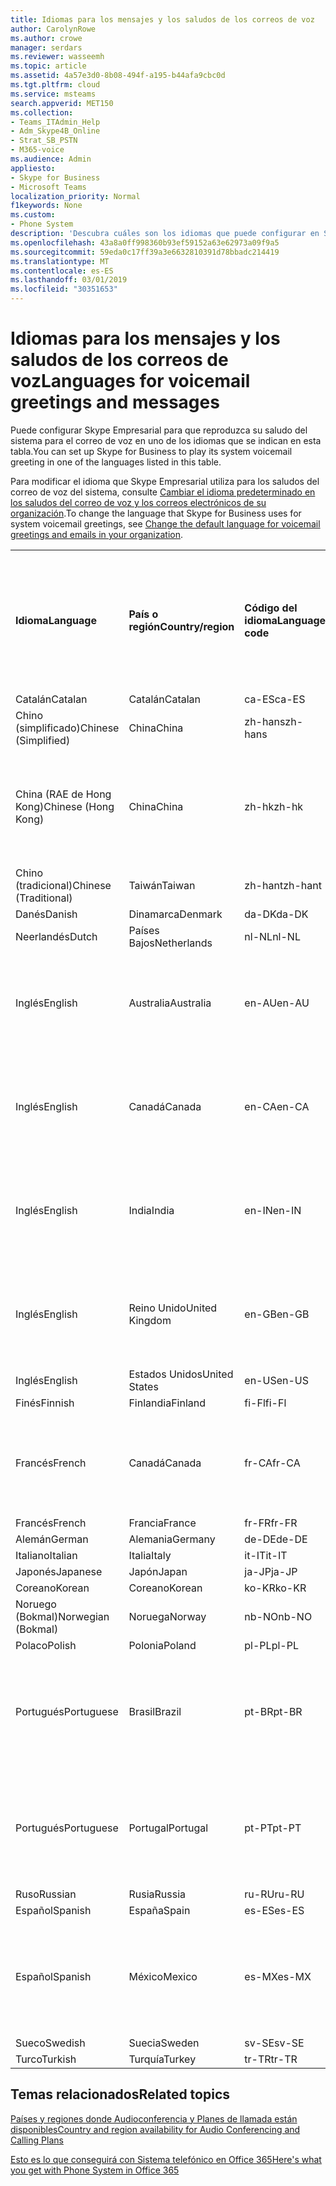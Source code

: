```yaml
---
title: Idiomas para los mensajes y los saludos de los correos de voz
author: CarolynRowe
ms.author: crowe
manager: serdars
ms.reviewer: wasseemh
ms.topic: article
ms.assetid: 4a57e3d0-8b08-494f-a195-b44afa9cbc0d
ms.tgt.pltfrm: cloud
ms.service: msteams
search.appverid: MET150
ms.collection:
- Teams_ITAdmin_Help
- Adm_Skype4B_Online
- Strat_SB_PSTN
- M365-voice
ms.audience: Admin
appliesto:
- Skype for Business
- Microsoft Teams
localization_priority: Normal
f1keywords: None
ms.custom:
- Phone System
description: 'Descubra cuáles son los idiomas que puede configurar en Skype Empresarial para los mensajes predeterminados del sistema. '
ms.openlocfilehash: 43a8a0ff998360b93ef59152a63e62973a09f9a5
ms.sourcegitcommit: 59eda0c17ff39a3e6632810391d78bbadc214419
ms.translationtype: MT
ms.contentlocale: es-ES
ms.lasthandoff: 03/01/2019
ms.locfileid: "30351653"
---
```

# <a name="languages-for-voicemail-greetings-and-messages"></a><span data-ttu-id="d98d2-103">Idiomas para los mensajes y los saludos de los correos de voz</span><span class="sxs-lookup"><span data-stu-id="d98d2-103">Languages for voicemail greetings and messages</span></span>

<span data-ttu-id="d98d2-104">Puede configurar Skype Empresarial para que reproduzca su saludo del sistema para el correo de voz en uno de los idiomas que se indican en esta tabla.</span><span class="sxs-lookup"><span data-stu-id="d98d2-104">You can set up Skype for Business to play its system voicemail greeting in one of the languages listed in this table.</span></span>
  
<span data-ttu-id="d98d2-105">Para modificar el idioma que Skype Empresarial utiliza para los saludos del correo de voz del sistema, consulte [Cambiar el idioma predeterminado en los saludos del correo de voz y los correos electrónicos de su organización](change-the-default-language-for-greetings-and-emails.md).</span><span class="sxs-lookup"><span data-stu-id="d98d2-105">To change the language that Skype for Business uses for system voicemail greetings, see [Change the default language for voicemail greetings and emails in your organization](change-the-default-language-for-greetings-and-emails.md).</span></span>
  
|||||||
|:-----|:-----|:-----|:-----|:-----|:-----|
|<span data-ttu-id="d98d2-106">**Idioma**</span><span class="sxs-lookup"><span data-stu-id="d98d2-106">**Language**</span></span> <br/> |<span data-ttu-id="d98d2-107">**País o región**</span><span class="sxs-lookup"><span data-stu-id="d98d2-107">**Country/region**</span></span> <br/> |<span data-ttu-id="d98d2-108">**Código del idioma**</span><span class="sxs-lookup"><span data-stu-id="d98d2-108">**Language code**</span></span> <br/> |<span data-ttu-id="d98d2-109">**¿Está disponible para que un usuario lo vea en el correo electrónico?**</span><span class="sxs-lookup"><span data-stu-id="d98d2-109">**Available for a user to see it in email?**</span></span> <br/> |<span data-ttu-id="d98d2-110">**¿Está disponible cuando el usuario llama?**</span><span class="sxs-lookup"><span data-stu-id="d98d2-110">**Available when the user calls in?**</span></span> <br/> |<span data-ttu-id="d98d2-111">**¿La transcripción está disponible?**</span><span class="sxs-lookup"><span data-stu-id="d98d2-111">**Transcription available?**</span></span> <br/> |
|<span data-ttu-id="d98d2-112">Catalán</span><span class="sxs-lookup"><span data-stu-id="d98d2-112">Catalan</span></span>  <br/> |<span data-ttu-id="d98d2-113">Catalán</span><span class="sxs-lookup"><span data-stu-id="d98d2-113">Catalan</span></span>  <br/> |<span data-ttu-id="d98d2-114">ca-ES</span><span class="sxs-lookup"><span data-stu-id="d98d2-114">ca-ES</span></span>  <br/> |<span data-ttu-id="d98d2-115">Sí</span><span class="sxs-lookup"><span data-stu-id="d98d2-115">Yes</span></span>  <br/> |<span data-ttu-id="d98d2-116">Sí</span><span class="sxs-lookup"><span data-stu-id="d98d2-116">Yes</span></span>  <br/> |<span data-ttu-id="d98d2-117">No</span><span class="sxs-lookup"><span data-stu-id="d98d2-117">No</span></span>  <br/> |
|<span data-ttu-id="d98d2-118">Chino (simplificado)</span><span class="sxs-lookup"><span data-stu-id="d98d2-118">Chinese (Simplified)</span></span>  <br/> |<span data-ttu-id="d98d2-119">China</span><span class="sxs-lookup"><span data-stu-id="d98d2-119">China</span></span>  <br/> |<span data-ttu-id="d98d2-120">zh-hans</span><span class="sxs-lookup"><span data-stu-id="d98d2-120">zh-hans</span></span>  <br/> |<span data-ttu-id="d98d2-121">Sí</span><span class="sxs-lookup"><span data-stu-id="d98d2-121">Yes</span></span>  <br/> |<span data-ttu-id="d98d2-122">Sí</span><span class="sxs-lookup"><span data-stu-id="d98d2-122">Yes</span></span>  <br/> |<span data-ttu-id="d98d2-123">Sí</span><span class="sxs-lookup"><span data-stu-id="d98d2-123">Yes</span></span>  <br/> |
|<span data-ttu-id="d98d2-124">China (RAE de Hong Kong)</span><span class="sxs-lookup"><span data-stu-id="d98d2-124">Chinese (Hong Kong)</span></span>  <br/> |<span data-ttu-id="d98d2-125">China</span><span class="sxs-lookup"><span data-stu-id="d98d2-125">China</span></span>  <br/> |<span data-ttu-id="d98d2-126">zh-hk</span><span class="sxs-lookup"><span data-stu-id="d98d2-126">zh-hk</span></span>  <br/> |<span data-ttu-id="d98d2-127">Sí, pero se utiliza chino (tradicional) (zh-hant).</span><span class="sxs-lookup"><span data-stu-id="d98d2-127">Yes, but Chinese (Traditional) (zh-hant) is used.</span></span>  <br/> | <span data-ttu-id="d98d2-128">Sí</span><span class="sxs-lookup"><span data-stu-id="d98d2-128">Yes</span></span> <br/> |<span data-ttu-id="d98d2-129">Sí, pero se utiliza chino (tradicional) (zh-hant).</span><span class="sxs-lookup"><span data-stu-id="d98d2-129">Yes, but Chinese (Traditional) (zh-hant) is used.</span></span>  <br/> |
|<span data-ttu-id="d98d2-130">Chino (tradicional)</span><span class="sxs-lookup"><span data-stu-id="d98d2-130">Chinese (Traditional)</span></span>  <br/> |<span data-ttu-id="d98d2-131">Taiwán</span><span class="sxs-lookup"><span data-stu-id="d98d2-131">Taiwan</span></span>  <br/> |<span data-ttu-id="d98d2-132">zh-hant</span><span class="sxs-lookup"><span data-stu-id="d98d2-132">zh-hant</span></span>  <br/> |<span data-ttu-id="d98d2-133">Sí</span><span class="sxs-lookup"><span data-stu-id="d98d2-133">Yes</span></span>  <br/> |<span data-ttu-id="d98d2-134">Sí</span><span class="sxs-lookup"><span data-stu-id="d98d2-134">Yes</span></span>  <br/> |<span data-ttu-id="d98d2-135">No</span><span class="sxs-lookup"><span data-stu-id="d98d2-135">No</span></span>  <br/> |
|<span data-ttu-id="d98d2-136">Danés</span><span class="sxs-lookup"><span data-stu-id="d98d2-136">Danish</span></span>  <br/> |<span data-ttu-id="d98d2-137">Dinamarca</span><span class="sxs-lookup"><span data-stu-id="d98d2-137">Denmark</span></span>  <br/> |<span data-ttu-id="d98d2-138">da-DK</span><span class="sxs-lookup"><span data-stu-id="d98d2-138">da-DK</span></span>  <br/> |<span data-ttu-id="d98d2-139">Sí</span><span class="sxs-lookup"><span data-stu-id="d98d2-139">Yes</span></span>  <br/> |<span data-ttu-id="d98d2-140">Sí</span><span class="sxs-lookup"><span data-stu-id="d98d2-140">Yes</span></span>  <br/> |<span data-ttu-id="d98d2-141">No</span><span class="sxs-lookup"><span data-stu-id="d98d2-141">No</span></span>  <br/> |
|<span data-ttu-id="d98d2-142">Neerlandés</span><span class="sxs-lookup"><span data-stu-id="d98d2-142">Dutch</span></span>  <br/> |<span data-ttu-id="d98d2-143">Países Bajos</span><span class="sxs-lookup"><span data-stu-id="d98d2-143">Netherlands</span></span>  <br/> |<span data-ttu-id="d98d2-144">nl-NL</span><span class="sxs-lookup"><span data-stu-id="d98d2-144">nl-NL</span></span>  <br/> |<span data-ttu-id="d98d2-145">Sí</span><span class="sxs-lookup"><span data-stu-id="d98d2-145">Yes</span></span>  <br/> |<span data-ttu-id="d98d2-146">Sí</span><span class="sxs-lookup"><span data-stu-id="d98d2-146">Yes</span></span>  <br/> |<span data-ttu-id="d98d2-147">No</span><span class="sxs-lookup"><span data-stu-id="d98d2-147">No</span></span>  <br/> |
|<span data-ttu-id="d98d2-148">Inglés</span><span class="sxs-lookup"><span data-stu-id="d98d2-148">English</span></span>  <br/> |<span data-ttu-id="d98d2-149">Australia</span><span class="sxs-lookup"><span data-stu-id="d98d2-149">Australia</span></span>  <br/> |<span data-ttu-id="d98d2-150">en-AU</span><span class="sxs-lookup"><span data-stu-id="d98d2-150">en-AU</span></span>  <br/> |<span data-ttu-id="d98d2-151">Sí, pero se utiliza inglés de Estados Unidos (en-US).</span><span class="sxs-lookup"><span data-stu-id="d98d2-151">Yes, but US English (en-US) is used.</span></span>  <br/> |<span data-ttu-id="d98d2-152">Sí</span><span class="sxs-lookup"><span data-stu-id="d98d2-152">Yes</span></span>  <br/> |<span data-ttu-id="d98d2-153">Sí, pero se utiliza inglés de Estados Unidos (en-US).</span><span class="sxs-lookup"><span data-stu-id="d98d2-153">Yes, but US English (en-US) is used.</span></span>  <br/> |
|<span data-ttu-id="d98d2-154">Inglés</span><span class="sxs-lookup"><span data-stu-id="d98d2-154">English</span></span>  <br/> |<span data-ttu-id="d98d2-155">Canadá</span><span class="sxs-lookup"><span data-stu-id="d98d2-155">Canada</span></span>  <br/> |<span data-ttu-id="d98d2-156">en-CA</span><span class="sxs-lookup"><span data-stu-id="d98d2-156">en-CA</span></span>  <br/> |<span data-ttu-id="d98d2-157">Sí, pero se utiliza inglés de Estados Unidos (en-US).</span><span class="sxs-lookup"><span data-stu-id="d98d2-157">Yes, but US English (en-US) is used.</span></span>  <br/> |<span data-ttu-id="d98d2-158">Sí</span><span class="sxs-lookup"><span data-stu-id="d98d2-158">Yes</span></span>  <br/> |<span data-ttu-id="d98d2-159">Sí, pero se utiliza inglés de Estados Unidos (en-US).</span><span class="sxs-lookup"><span data-stu-id="d98d2-159">Yes, but US English (en-US) is used.</span></span>  <br/> |
|<span data-ttu-id="d98d2-160">Inglés</span><span class="sxs-lookup"><span data-stu-id="d98d2-160">English</span></span>  <br/> |<span data-ttu-id="d98d2-161">India</span><span class="sxs-lookup"><span data-stu-id="d98d2-161">India</span></span>  <br/> |<span data-ttu-id="d98d2-162">en-IN</span><span class="sxs-lookup"><span data-stu-id="d98d2-162">en-IN</span></span>  <br/> |<span data-ttu-id="d98d2-163">Sí, pero se utiliza inglés de Estados Unidos (en-US).</span><span class="sxs-lookup"><span data-stu-id="d98d2-163">Yes, but US English (en-US) is used.</span></span>  <br/> |<span data-ttu-id="d98d2-164">Sí</span><span class="sxs-lookup"><span data-stu-id="d98d2-164">Yes</span></span>  <br/> |<span data-ttu-id="d98d2-165">Sí, pero se utiliza inglés de Estados Unidos (en-US).</span><span class="sxs-lookup"><span data-stu-id="d98d2-165">Yes, but US English (en-US) is used.</span></span>  <br/> |
|<span data-ttu-id="d98d2-166">Inglés</span><span class="sxs-lookup"><span data-stu-id="d98d2-166">English</span></span>  <br/> |<span data-ttu-id="d98d2-167">Reino Unido</span><span class="sxs-lookup"><span data-stu-id="d98d2-167">United Kingdom</span></span>  <br/> |<span data-ttu-id="d98d2-168">en-GB</span><span class="sxs-lookup"><span data-stu-id="d98d2-168">en-GB</span></span>  <br/> |<span data-ttu-id="d98d2-169">Sí, pero se utiliza inglés de Estados Unidos (en-US).</span><span class="sxs-lookup"><span data-stu-id="d98d2-169">Yes, but US English (en-US) is used.</span></span>  <br/> |<span data-ttu-id="d98d2-170">Sí</span><span class="sxs-lookup"><span data-stu-id="d98d2-170">Yes</span></span>  <br/> |<span data-ttu-id="d98d2-171">Sí, pero se utiliza inglés de Estados Unidos (en-US).</span><span class="sxs-lookup"><span data-stu-id="d98d2-171">Yes, but US English (en-US) is used.</span></span>  <br/> |
|<span data-ttu-id="d98d2-172">Inglés</span><span class="sxs-lookup"><span data-stu-id="d98d2-172">English</span></span>  <br/> |<span data-ttu-id="d98d2-173">Estados Unidos</span><span class="sxs-lookup"><span data-stu-id="d98d2-173">United States</span></span>  <br/> |<span data-ttu-id="d98d2-174">en-US</span><span class="sxs-lookup"><span data-stu-id="d98d2-174">en-US</span></span>  <br/> |<span data-ttu-id="d98d2-175">Sí</span><span class="sxs-lookup"><span data-stu-id="d98d2-175">Yes</span></span>  <br/> |<span data-ttu-id="d98d2-176">Sí</span><span class="sxs-lookup"><span data-stu-id="d98d2-176">Yes</span></span>  <br/> |<span data-ttu-id="d98d2-177">Sí</span><span class="sxs-lookup"><span data-stu-id="d98d2-177">Yes</span></span>  <br/> |
|<span data-ttu-id="d98d2-178">Finés</span><span class="sxs-lookup"><span data-stu-id="d98d2-178">Finnish</span></span>  <br/> |<span data-ttu-id="d98d2-179">Finlandia</span><span class="sxs-lookup"><span data-stu-id="d98d2-179">Finland</span></span>  <br/> |<span data-ttu-id="d98d2-180">fi-Fl</span><span class="sxs-lookup"><span data-stu-id="d98d2-180">fi-Fl</span></span>  <br/> |<span data-ttu-id="d98d2-181">Sí</span><span class="sxs-lookup"><span data-stu-id="d98d2-181">Yes</span></span>  <br/> |<span data-ttu-id="d98d2-182">Sí</span><span class="sxs-lookup"><span data-stu-id="d98d2-182">Yes</span></span>  <br/> |<span data-ttu-id="d98d2-183">No</span><span class="sxs-lookup"><span data-stu-id="d98d2-183">No</span></span>  <br/> |
|<span data-ttu-id="d98d2-184">Francés</span><span class="sxs-lookup"><span data-stu-id="d98d2-184">French</span></span>  <br/> |<span data-ttu-id="d98d2-185">Canadá</span><span class="sxs-lookup"><span data-stu-id="d98d2-185">Canada</span></span>  <br/> |<span data-ttu-id="d98d2-186">fr-CA</span><span class="sxs-lookup"><span data-stu-id="d98d2-186">fr-CA</span></span>  <br/> |<span data-ttu-id="d98d2-187">Sí, pero se utiliza francés de Francia (fr-FR).</span><span class="sxs-lookup"><span data-stu-id="d98d2-187">Yes, but France French (fr-FR) is used.</span></span>  <br/> |<span data-ttu-id="d98d2-188">Sí</span><span class="sxs-lookup"><span data-stu-id="d98d2-188">Yes</span></span>  <br/> |<span data-ttu-id="d98d2-189">Sí, pero se utiliza francés de Francia (fr-FR).</span><span class="sxs-lookup"><span data-stu-id="d98d2-189">Yes, but France French (fr-FR) is used.</span></span>  <br/> |
|<span data-ttu-id="d98d2-190">Francés</span><span class="sxs-lookup"><span data-stu-id="d98d2-190">French</span></span>  <br/> |<span data-ttu-id="d98d2-191">Francia</span><span class="sxs-lookup"><span data-stu-id="d98d2-191">France</span></span>  <br/> |<span data-ttu-id="d98d2-192">fr-FR</span><span class="sxs-lookup"><span data-stu-id="d98d2-192">fr-FR</span></span>  <br/> |<span data-ttu-id="d98d2-193">Sí</span><span class="sxs-lookup"><span data-stu-id="d98d2-193">Yes</span></span>  <br/> |<span data-ttu-id="d98d2-194">Sí</span><span class="sxs-lookup"><span data-stu-id="d98d2-194">Yes</span></span>  <br/> |<span data-ttu-id="d98d2-195">Sí</span><span class="sxs-lookup"><span data-stu-id="d98d2-195">Yes</span></span>  <br/> |
|<span data-ttu-id="d98d2-196">Alemán</span><span class="sxs-lookup"><span data-stu-id="d98d2-196">German</span></span>  <br/> |<span data-ttu-id="d98d2-197">Alemania</span><span class="sxs-lookup"><span data-stu-id="d98d2-197">Germany</span></span>  <br/> |<span data-ttu-id="d98d2-198">de-DE</span><span class="sxs-lookup"><span data-stu-id="d98d2-198">de-DE</span></span>  <br/> |<span data-ttu-id="d98d2-199">Sí</span><span class="sxs-lookup"><span data-stu-id="d98d2-199">Yes</span></span>  <br/> |<span data-ttu-id="d98d2-200">Sí</span><span class="sxs-lookup"><span data-stu-id="d98d2-200">Yes</span></span>  <br/> |<span data-ttu-id="d98d2-201">Sí</span><span class="sxs-lookup"><span data-stu-id="d98d2-201">Yes</span></span>  <br/> |
|<span data-ttu-id="d98d2-202">Italiano</span><span class="sxs-lookup"><span data-stu-id="d98d2-202">Italian</span></span>  <br/> |<span data-ttu-id="d98d2-203">Italia</span><span class="sxs-lookup"><span data-stu-id="d98d2-203">Italy</span></span>  <br/> |<span data-ttu-id="d98d2-204">it-IT</span><span class="sxs-lookup"><span data-stu-id="d98d2-204">it-IT</span></span>  <br/> |<span data-ttu-id="d98d2-205">Sí</span><span class="sxs-lookup"><span data-stu-id="d98d2-205">Yes</span></span>  <br/> |<span data-ttu-id="d98d2-206">Sí</span><span class="sxs-lookup"><span data-stu-id="d98d2-206">Yes</span></span>  <br/> |<span data-ttu-id="d98d2-207">Sí</span><span class="sxs-lookup"><span data-stu-id="d98d2-207">Yes</span></span>  <br/> |
|<span data-ttu-id="d98d2-208">Japonés</span><span class="sxs-lookup"><span data-stu-id="d98d2-208">Japanese</span></span>  <br/> |<span data-ttu-id="d98d2-209">Japón</span><span class="sxs-lookup"><span data-stu-id="d98d2-209">Japan</span></span>  <br/> |<span data-ttu-id="d98d2-210">ja-JP</span><span class="sxs-lookup"><span data-stu-id="d98d2-210">ja-JP</span></span>  <br/> |<span data-ttu-id="d98d2-211">Sí</span><span class="sxs-lookup"><span data-stu-id="d98d2-211">Yes</span></span>  <br/> |<span data-ttu-id="d98d2-212">Sí</span><span class="sxs-lookup"><span data-stu-id="d98d2-212">Yes</span></span>  <br/> |<span data-ttu-id="d98d2-213">No</span><span class="sxs-lookup"><span data-stu-id="d98d2-213">No</span></span>  <br/> |
|<span data-ttu-id="d98d2-214">Coreano</span><span class="sxs-lookup"><span data-stu-id="d98d2-214">Korean</span></span>  <br/> |<span data-ttu-id="d98d2-215">Coreano</span><span class="sxs-lookup"><span data-stu-id="d98d2-215">Korean</span></span>  <br/> |<span data-ttu-id="d98d2-216">ko-KR</span><span class="sxs-lookup"><span data-stu-id="d98d2-216">ko-KR</span></span>  <br/> |<span data-ttu-id="d98d2-217">Sí</span><span class="sxs-lookup"><span data-stu-id="d98d2-217">Yes</span></span>  <br/> |<span data-ttu-id="d98d2-218">Sí</span><span class="sxs-lookup"><span data-stu-id="d98d2-218">Yes</span></span>  <br/> |<span data-ttu-id="d98d2-219">No</span><span class="sxs-lookup"><span data-stu-id="d98d2-219">No</span></span>  <br/> |
|<span data-ttu-id="d98d2-220">Noruego (Bokmal)</span><span class="sxs-lookup"><span data-stu-id="d98d2-220">Norwegian (Bokmal)</span></span>  <br/> |<span data-ttu-id="d98d2-221">Noruega</span><span class="sxs-lookup"><span data-stu-id="d98d2-221">Norway</span></span>  <br/> |<span data-ttu-id="d98d2-222">nb-NO</span><span class="sxs-lookup"><span data-stu-id="d98d2-222">nb-NO</span></span>  <br/> |<span data-ttu-id="d98d2-223">Sí</span><span class="sxs-lookup"><span data-stu-id="d98d2-223">Yes</span></span>  <br/> |<span data-ttu-id="d98d2-224">Sí</span><span class="sxs-lookup"><span data-stu-id="d98d2-224">Yes</span></span>  <br/> |<span data-ttu-id="d98d2-225">No</span><span class="sxs-lookup"><span data-stu-id="d98d2-225">No</span></span>  <br/> |
|<span data-ttu-id="d98d2-226">Polaco</span><span class="sxs-lookup"><span data-stu-id="d98d2-226">Polish</span></span>  <br/> |<span data-ttu-id="d98d2-227">Polonia</span><span class="sxs-lookup"><span data-stu-id="d98d2-227">Poland</span></span>  <br/> |<span data-ttu-id="d98d2-228">pl-PL</span><span class="sxs-lookup"><span data-stu-id="d98d2-228">pl-PL</span></span>  <br/> |<span data-ttu-id="d98d2-229">Sí</span><span class="sxs-lookup"><span data-stu-id="d98d2-229">Yes</span></span>  <br/> | <span data-ttu-id="d98d2-230">Sí</span><span class="sxs-lookup"><span data-stu-id="d98d2-230">Yes</span></span> <br/> |<span data-ttu-id="d98d2-231">No</span><span class="sxs-lookup"><span data-stu-id="d98d2-231">No</span></span>  <br/> |
|<span data-ttu-id="d98d2-232">Portugués</span><span class="sxs-lookup"><span data-stu-id="d98d2-232">Portuguese</span></span>  <br/> |<span data-ttu-id="d98d2-233">Brasil</span><span class="sxs-lookup"><span data-stu-id="d98d2-233">Brazil</span></span>  <br/> |<span data-ttu-id="d98d2-234">pt-BR</span><span class="sxs-lookup"><span data-stu-id="d98d2-234">pt-BR</span></span>  <br/> |<span data-ttu-id="d98d2-235">Sí, pero se utiliza portugués de Portugal (pt-PT).</span><span class="sxs-lookup"><span data-stu-id="d98d2-235">Yes, but Portugal Portuguese (pt-PT) is used.</span></span>  <br/> |<span data-ttu-id="d98d2-236">Sí</span><span class="sxs-lookup"><span data-stu-id="d98d2-236">Yes</span></span>  <br/> |<span data-ttu-id="d98d2-237">Sí</span><span class="sxs-lookup"><span data-stu-id="d98d2-237">Yes</span></span>  <br/> |
|<span data-ttu-id="d98d2-238">Portugués</span><span class="sxs-lookup"><span data-stu-id="d98d2-238">Portuguese</span></span>  <br/> |<span data-ttu-id="d98d2-239">Portugal</span><span class="sxs-lookup"><span data-stu-id="d98d2-239">Portugal</span></span>  <br/> |<span data-ttu-id="d98d2-240">pt-PT</span><span class="sxs-lookup"><span data-stu-id="d98d2-240">pt-PT</span></span>  <br/> |<span data-ttu-id="d98d2-241">Sí</span><span class="sxs-lookup"><span data-stu-id="d98d2-241">Yes</span></span>  <br/> |<span data-ttu-id="d98d2-242">Sí</span><span class="sxs-lookup"><span data-stu-id="d98d2-242">Yes</span></span>  <br/> |<span data-ttu-id="d98d2-243">Sí, pero se utiliza portugués de Brasil (pt-BR).</span><span class="sxs-lookup"><span data-stu-id="d98d2-243">Yes, but Brazil Portuguese (pt-BR) is used.</span></span>  <br/> |
|<span data-ttu-id="d98d2-244">Ruso</span><span class="sxs-lookup"><span data-stu-id="d98d2-244">Russian</span></span>  <br/> |<span data-ttu-id="d98d2-245">Rusia</span><span class="sxs-lookup"><span data-stu-id="d98d2-245">Russia</span></span>  <br/> |<span data-ttu-id="d98d2-246">ru-RU</span><span class="sxs-lookup"><span data-stu-id="d98d2-246">ru-RU</span></span>  <br/> |<span data-ttu-id="d98d2-247">Sí</span><span class="sxs-lookup"><span data-stu-id="d98d2-247">Yes</span></span>  <br/> |<span data-ttu-id="d98d2-248">Sí</span><span class="sxs-lookup"><span data-stu-id="d98d2-248">Yes</span></span>  <br/> |<span data-ttu-id="d98d2-249">No</span><span class="sxs-lookup"><span data-stu-id="d98d2-249">No</span></span>  <br/> |
|<span data-ttu-id="d98d2-250">Español</span><span class="sxs-lookup"><span data-stu-id="d98d2-250">Spanish</span></span>  <br/> |<span data-ttu-id="d98d2-251">España</span><span class="sxs-lookup"><span data-stu-id="d98d2-251">Spain</span></span>  <br/> |<span data-ttu-id="d98d2-252">es-ES</span><span class="sxs-lookup"><span data-stu-id="d98d2-252">es-ES</span></span>  <br/> |<span data-ttu-id="d98d2-253">Sí</span><span class="sxs-lookup"><span data-stu-id="d98d2-253">Yes</span></span>  <br/> |<span data-ttu-id="d98d2-254">Sí</span><span class="sxs-lookup"><span data-stu-id="d98d2-254">Yes</span></span>  <br/> |<span data-ttu-id="d98d2-255">Sí</span><span class="sxs-lookup"><span data-stu-id="d98d2-255">Yes</span></span>  <br/> |
|<span data-ttu-id="d98d2-256">Español</span><span class="sxs-lookup"><span data-stu-id="d98d2-256">Spanish</span></span>  <br/> |<span data-ttu-id="d98d2-257">México</span><span class="sxs-lookup"><span data-stu-id="d98d2-257">Mexico</span></span>  <br/> |<span data-ttu-id="d98d2-258">es-MX</span><span class="sxs-lookup"><span data-stu-id="d98d2-258">es-MX</span></span>  <br/> |<span data-ttu-id="d98d2-259">Sí, pero se utiliza español de España (es-ES).</span><span class="sxs-lookup"><span data-stu-id="d98d2-259">Yes, but Spain Spanish (es-ES) is used.</span></span>  <br/> |<span data-ttu-id="d98d2-260">Sí</span><span class="sxs-lookup"><span data-stu-id="d98d2-260">Yes</span></span>  <br/> |<span data-ttu-id="d98d2-261">Sí, pero se utiliza español de España (es-ES).</span><span class="sxs-lookup"><span data-stu-id="d98d2-261">Yes, but Spain Spanish (es-ES) is used.</span></span>  <br/> |
|<span data-ttu-id="d98d2-262">Sueco</span><span class="sxs-lookup"><span data-stu-id="d98d2-262">Swedish</span></span>  <br/> |<span data-ttu-id="d98d2-263">Suecia</span><span class="sxs-lookup"><span data-stu-id="d98d2-263">Sweden</span></span>  <br/> |<span data-ttu-id="d98d2-264">sv-SE</span><span class="sxs-lookup"><span data-stu-id="d98d2-264">sv-SE</span></span>  <br/> |<span data-ttu-id="d98d2-265">Sí</span><span class="sxs-lookup"><span data-stu-id="d98d2-265">Yes</span></span>  <br/> |<span data-ttu-id="d98d2-266">Sí</span><span class="sxs-lookup"><span data-stu-id="d98d2-266">Yes</span></span>  <br/> |<span data-ttu-id="d98d2-267">No</span><span class="sxs-lookup"><span data-stu-id="d98d2-267">No</span></span>  <br/> |
|<span data-ttu-id="d98d2-268">Turco</span><span class="sxs-lookup"><span data-stu-id="d98d2-268">Turkish</span></span>  <br/> |<span data-ttu-id="d98d2-269">Turquía</span><span class="sxs-lookup"><span data-stu-id="d98d2-269">Turkey</span></span>  <br/> |<span data-ttu-id="d98d2-270">tr-TR</span><span class="sxs-lookup"><span data-stu-id="d98d2-270">tr-TR</span></span>  <br/> |<span data-ttu-id="d98d2-271">Sí</span><span class="sxs-lookup"><span data-stu-id="d98d2-271">Yes</span></span>  <br/> |<span data-ttu-id="d98d2-272">Sí</span><span class="sxs-lookup"><span data-stu-id="d98d2-272">Yes</span></span>  <br/> |<span data-ttu-id="d98d2-273">No</span><span class="sxs-lookup"><span data-stu-id="d98d2-273">No</span></span>  <br/> |
   
## <a name="related-topics"></a><span data-ttu-id="d98d2-274">Temas relacionados</span><span class="sxs-lookup"><span data-stu-id="d98d2-274">Related topics</span></span>
[<span data-ttu-id="d98d2-275">Países y regiones donde Audioconferencia y Planes de llamada están disponibles</span><span class="sxs-lookup"><span data-stu-id="d98d2-275">Country and region availability for Audio Conferencing and Calling Plans</span></span>](country-and-region-availability-for-audio-conferencing-and-calling-plans/country-and-region-availability-for-audio-conferencing-and-calling-plans.md)

[<span data-ttu-id="d98d2-276">Esto es lo que conseguirá con Sistema telefónico en Office 365</span><span class="sxs-lookup"><span data-stu-id="d98d2-276">Here's what you get with Phone System in Office 365</span></span>](here-s-what-you-get-with-phone-system.md)
  
  
 